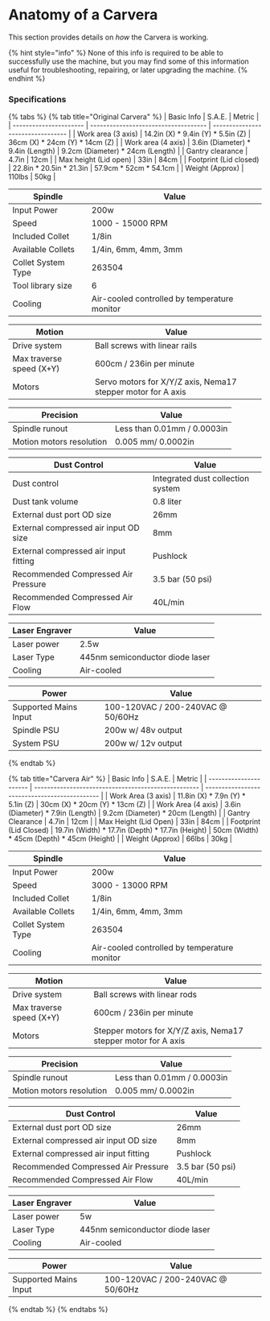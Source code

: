# Anatomy of a Carvera

This section provides details on _how_ the Carvera is working.

{% hint style="info" %}
None of this info is required to be able to successfully use the machine, but you may find some of this information useful for troubleshooting, repairing, or later upgrading the machine.
{% endhint %}

### Specifications

{% tabs %}
{% tab title="Original Carvera" %}
| Basic Info             | S.A.E.                               | Metric                            |
| ---------------------- | ------------------------------------ | --------------------------------- |
| Work area (3 axis)     | 14.2in (X) \* 9.4in (Y) \* 5.5in (Z) | 36cm (X) \* 24cm (Y) \* 14cm (Z)  |
| Work area (4 axis)     | 3.6in (Diameter) \* 9.4in (Length)   | 9.2cm (Diameter) \* 24cm (Length) |
| Gantry clearance       | 4.7in                                | 12cm                              |
| Max height (Lid open)  | 33in                                 | 84cm                              |
| Footprint (Lid closed) | 22.8in \* 20.5in \* 21.3in           | 57.9cm \* 52cm \* 54.1cm          |
| Weight (Approx)        | 110lbs                               | 50kg                              |

| Spindle            | Value                                        |
| ------------------ | -------------------------------------------- |
| Input Power        | 200w                                         |
| Speed              | 1000 - 15000 RPM                             |
| Included Collet    | 1/8in                                        |
| Available Collets  |  1/4in, 6mm, 4mm, 3mm                        |
| Collet System Type | 263504                                       |
| Tool library size  | 6                                            |
| Cooling            | Air-cooled controlled by temperature monitor |

| Motion                   | Value                                                        |
| ------------------------ | ------------------------------------------------------------ |
| Drive system             | Ball screws with linear rails                                |
| Max traverse speed (X+Y) | 600cm / 236in per minute                                     |
| Motors                   | Servo motors for X/Y/Z axis, Nema17 stepper motor for A axis |

| Precision                | Value                       |
| ------------------------ | --------------------------- |
| Spindle runout           | Less than 0.01mm / 0.0003in |
| Motion motors resolution | 0.005 mm/ 0.0002in          |

| Dust Control                          | Value                             |
| ------------------------------------- | --------------------------------- |
| Dust control                          | Integrated dust collection system |
| Dust tank volume                      | 0.8 liter                         |
| External dust port OD size            | 26mm                              |
| External compressed air input OD size | 8mm                               |
| External compressed air input fitting | Pushlock                          |
| Recommended Compressed Air Pressure   | 3.5 bar (50 psi)                  |
| Recommended Compressed Air Flow       | 40L/min                           |

| Laser Engraver | Value                           |
| -------------- | ------------------------------- |
| Laser power    | 2.5w                            |
| Laser Type     | 445nm semiconductor diode laser |
| Cooling        | Air-cooled                      |

| Power                 | Value                             |
| --------------------- | --------------------------------- |
| Supported Mains Input | 100-120VAC / 200-240VAC @ 50/60Hz |
| Spindle PSU           | 200w w/ 48v output                |
| System PSU            | 200w w/ 12v output                |
{% endtab %}

{% tab title="Carvera Air" %}
| Basic Info             | S.A.E.                                              | Metric                                        |
| ---------------------- | --------------------------------------------------- | --------------------------------------------- |
| Work Area (3 axis)     | 11.8in (X) \* 7.9n (Y) \* 5.1in (Z)                 | 30cm (X) \* 20cm (Y) \* 13cm (Z)              |
| Work Area (4 axis)     | 3.6in (Diameter) \* 7.9in (Length)                  | 9.2cm (Diameter) \* 20cm (Length)             |
| Gantry Clearance       | 4.7in                                               | 12cm                                          |
| Max Height (Lid Open)  | 33in                                                | 84cm                                          |
| Footprint (Lid Closed) | 19.7in (Width) \* 17.7in (Depth) \* 17.7in (Height) | 50cm (Width) \* 45cm (Depth) \* 45cm (Height) |
| Weight (Approx)        | 66lbs                                               | 30kg                                          |

| Spindle            | Value                                        |
| ------------------ | -------------------------------------------- |
| Input Power        | 200w                                         |
| Speed              | 3000 - 13000 RPM                             |
| Included Collet    | 1/8in                                        |
| Available Collets  |  1/4in, 6mm, 4mm, 3mm                        |
| Collet System Type | 263504                                       |
| Cooling            | Air-cooled controlled by temperature monitor |

| Motion                   | Value                                                          |
| ------------------------ | -------------------------------------------------------------- |
| Drive system             | Ball screws with linear rods                                   |
| Max traverse speed (X+Y) | 600cm / 236in per minute                                       |
| Motors                   | Stepper motors for X/Y/Z axis, Nema17 stepper motor for A axis |

| Precision                | Value                       |
| ------------------------ | --------------------------- |
| Spindle runout           | Less than 0.01mm / 0.0003in |
| Motion motors resolution | 0.005 mm/ 0.0002in          |

| Dust Control                          | Value            |
| ------------------------------------- | ---------------- |
| External dust port OD size            | 26mm             |
| External compressed air input OD size | 8mm              |
| External compressed air input fitting | Pushlock         |
| Recommended Compressed Air Pressure   | 3.5 bar (50 psi) |
| Recommended Compressed Air Flow       | 40L/min          |

| Laser Engraver | Value                           |
| -------------- | ------------------------------- |
| Laser power    | 5w                              |
| Laser Type     | 445nm semiconductor diode laser |
| Cooling        | Air-cooled                      |

| Power                 | Value                             |
| --------------------- | --------------------------------- |
| Supported Mains Input | 100-120VAC / 200-240VAC @ 50/60Hz |
{% endtab %}
{% endtabs %}
